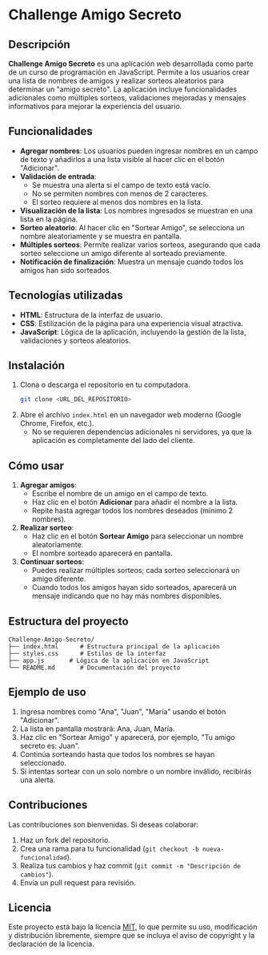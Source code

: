 # Challenge Amigo Secreto

## Descripción

**Challenge Amigo Secreto** es una aplicación web desarrollada como parte de un curso de programación en JavaScript. Permite a los usuarios crear una lista de nombres de amigos y realizar sorteos aleatorios para determinar un "amigo secreto". La aplicación incluye funcionalidades adicionales como múltiples sorteos, validaciones mejoradas y mensajes informativos para mejorar la experiencia del usuario.

## Funcionalidades

- **Agregar nombres**: Los usuarios pueden ingresar nombres en un campo de texto y añadirlos a una lista visible al hacer clic en el botón "Adicionar".
- **Validación de entrada**:
  - Se muestra una alerta si el campo de texto está vacío.
  - No se permiten nombres con menos de 2 caracteres.
  - El sorteo requiere al menos dos nombres en la lista.
- **Visualización de la lista**: Los nombres ingresados se muestran en una lista en la página.
- **Sorteo aleatorio**: Al hacer clic en "Sortear Amigo", se selecciona un nombre aleatoriamente y se muestra en pantalla.
- **Múltiples sorteos**: Permite realizar varios sorteos, asegurando que cada sorteo seleccione un amigo diferente al sorteado previamente.
- **Notificación de finalización**: Muestra un mensaje cuando todos los amigos han sido sorteados.

## Tecnologías utilizadas

- **HTML**: Estructura de la interfaz de usuario.
- **CSS**: Estilización de la página para una experiencia visual atractiva.
- **JavaScript**: Lógica de la aplicación, incluyendo la gestión de la lista, validaciones y sorteos aleatorios.

## Instalación

1. Clona o descarga el repositorio en tu computadora.
   ```bash
   git clone <URL_DEL_REPOSITORIO>
   ```
2. Abre el archivo `index.html` en un navegador web moderno (Google Chrome, Firefox, etc.).
   - No se requieren dependencias adicionales ni servidores, ya que la aplicación es completamente del lado del cliente.

## Cómo usar

1. **Agregar amigos**:
   - Escribe el nombre de un amigo en el campo de texto.
   - Haz clic en el botón **Adicionar** para añadir el nombre a la lista.
   - Repite hasta agregar todos los nombres deseados (mínimo 2 nombres).
2. **Realizar sorteo**:
   - Haz clic en el botón **Sortear Amigo** para seleccionar un nombre aleatoriamente.
   - El nombre sorteado aparecerá en pantalla.
3. **Continuar sorteos**:
   - Puedes realizar múltiples sorteos; cada sorteo seleccionará un amigo diferente.
   - Cuando todos los amigos hayan sido sorteados, aparecerá un mensaje indicando que no hay más nombres disponibles.

## Estructura del proyecto

```
Challenge-Amigo-Secreto/
├── index.html      # Estructura principal de la aplicación
├── styles.css      # Estilos de la interfaz
├── app.js       # Lógica de la aplicación en JavaScript
└── README.md       # Documentación del proyecto
```

## Ejemplo de uso

1. Ingresa nombres como "Ana", "Juan", "María" usando el botón "Adicionar".
2. La lista en pantalla mostrará: Ana, Juan, María.
3. Haz clic en "Sortear Amigo" y aparecerá, por ejemplo, "Tu amigo secreto es: Juan".
4. Continúa sorteando hasta que todos los nombres se hayan seleccionado.
5. Si intentas sortear con un solo nombre o un nombre inválido, recibirás una alerta.

## Contribuciones

Las contribuciones son bienvenidas. Si deseas colaborar:

1. Haz un fork del repositorio.
2. Crea una rama para tu funcionalidad (`git checkout -b nueva-funcionalidad`).
3. Realiza tus cambios y haz commit (`git commit -m "Descripción de cambios"`).
4. Envía un pull request para revisión.

## Licencia

Este proyecto está bajo la licencia [MIT](LICENSE), lo que permite su uso, modificación y distribución libremente, siempre que se incluya el aviso de copyright y la declaración de la licencia.
